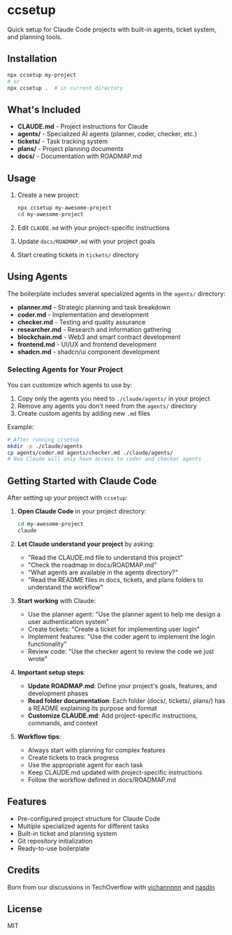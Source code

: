# ccsetup

Quick setup for Claude Code projects with built-in agents, ticket system, and planning tools.

## Installation

```bash
npx ccsetup my-project
# or
npx ccsetup .  # in current directory
```

## What's Included

- **CLAUDE.md** - Project instructions for Claude
- **agents/** - Specialized AI agents (planner, coder, checker, etc.)
- **tickets/** - Task tracking system
- **plans/** - Project planning documents
- **docs/** - Documentation with ROADMAP.md

## Usage

1. Create a new project:
   ```bash
   npx ccsetup my-awesome-project
   cd my-awesome-project
   ```

2. Edit `CLAUDE.md` with your project-specific instructions

3. Update `docs/ROADMAP.md` with your project goals

4. Start creating tickets in `tickets/` directory

## Using Agents

The boilerplate includes several specialized agents in the `agents/` directory:

- **planner.md** - Strategic planning and task breakdown
- **coder.md** - Implementation and development
- **checker.md** - Testing and quality assurance
- **researcher.md** - Research and information gathering
- **blockchain.md** - Web3 and smart contract development
- **frontend.md** - UI/UX and frontend development
- **shadcn.md** - shadcn/ui component development

### Selecting Agents for Your Project

You can customize which agents to use by:

1. Copy only the agents you need to `./claude/agents/` in your project
2. Remove any agents you don't need from the `agents/` directory
3. Create custom agents by adding new `.md` files

Example:
```bash
# After running ccsetup
mkdir -p ./claude/agents
cp agents/coder.md agents/checker.md ./claude/agents/
# Now Claude will only have access to coder and checker agents
```

## Getting Started with Claude Code

After setting up your project with `ccsetup`:

1. **Open Claude Code** in your project directory:
   ```bash
   cd my-awesome-project
   claude
   ```

2. **Let Claude understand your project** by asking:
   - "Read the CLAUDE.md file to understand this project"
   - "Check the roadmap in docs/ROADMAP.md"
   - "What agents are available in the agents directory?"
   - "Read the README files in docs, tickets, and plans folders to understand the workflow"

3. **Start working** with Claude:
   - Use the planner agent: "Use the planner agent to help me design a user authentication system"
   - Create tickets: "Create a ticket for implementing user login"
   - Implement features: "Use the coder agent to implement the login functionality"
   - Review code: "Use the checker agent to review the code we just wrote"

4. **Important setup steps**:
   - **Update ROADMAP.md**: Define your project's goals, features, and development phases
   - **Read folder documentation**: Each folder (docs/, tickets/, plans/) has a README explaining its purpose and format
   - **Customize CLAUDE.md**: Add project-specific instructions, commands, and context

5. **Workflow tips**:
   - Always start with planning for complex features
   - Create tickets to track progress
   - Use the appropriate agent for each task
   - Keep CLAUDE.md updated with project-specific instructions
   - Follow the workflow defined in docs/ROADMAP.md

## Features

- Pre-configured project structure for Claude Code
- Multiple specialized agents for different tasks
- Built-in ticket and planning system
- Git repository initialization
- Ready-to-use boilerplate

## Credits

Born from our discussions in TechOverflow with [vichannnnn](https://github.com/vichannnnn) and [nasdin](https://github.com/nasdin)

## License

MIT